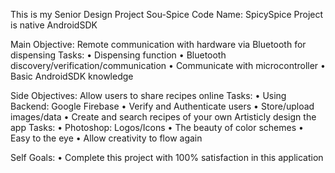 This is my Senior Design Project Sou-Spice 
Code Name: SpicySpice 
Project is native AndroidSDK

Main Objective: Remote communication with hardware via Bluetooth for dispensing Tasks: 
•	Dispensing function 
•	Bluetooth discovery/verification/communication 
•	Communicate with microcontroller 
•	Basic AndroidSDK knowledge

Side Objectives: Allow users to share recipes online Tasks: 
•	Using Backend: Google Firebase 
•	Verify and Authenticate users 
•	Store/upload images/data 
•	Create and search recipes of your own
Artisticly design the app Tasks: 
•	Photoshop: Logos/Icons 
•	The beauty of color schemes 
•	Easy to the eye 
•	Allow creativity to flow again

Self Goals:
•	Complete this project with 100% satisfaction in this application

